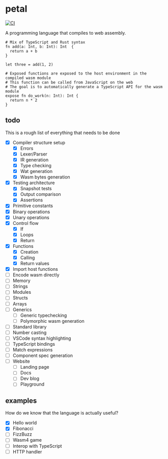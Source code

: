 # petal

[![CI](https://github.com/coffee-cup/petal/actions/workflows/ci.yml/badge.svg)](https://github.com/coffee-cup/petal/actions/workflows/ci.yml)

A programming language that compiles to web assembly.

```
# Mix of TypeScript and Rust syntax
fn add(a: Int, b: Int): Int  {
  return a + b
}

let three = add(1, 2)

# Exposed functions are exposed to the host environment in the compiled wasm module
# This function can be called from JavaScript on the web
# The goal is to automatically generate a TypeScript API for the wasm module
expose fn do_work(n: Int): Int {
  return n * 2
}
```

## todo

This is a rough list of everything that needs to be done

- [x] Compiler structure setup
  - [x] Errors
  - [x] Lexer/Parser
  - [x] IR generation
  - [x] Type checking
  - [x] Wat generation
  - [x] Wasm bytes generation
- [x] Testing architecture
  - [x] Snapshot tests
  - [x] Output comparison
  - [x] Assertions
- [x] Primitive constants
- [x] Binary operations
- [x] Unary operations
- [x] Control flow
  - [x] If
  - [x] Loops
  - [x] Return
- [x] Functions
  - [x] Creation
  - [x] Calling
  - [x] Return values
- [x] Import host functions
- [ ] Encode wasm directly
- [ ] Memory
- [ ] Strings
- [ ] Modules
- [ ] Structs
- [ ] Arrays
- [ ] Generics
  - [ ] Generic typechecking
  - [ ] Polymorphic wasm generation
- [ ] Standard library
- [ ] Number casting
- [ ] VSCode syntax highlighting
- [ ] TypeScript bindings
- [ ] Match expressions
- [ ] Component spec generation
- [ ] Website
  - [ ] Landing page
  - [ ] Docs
  - [ ] Dev blog
  - [ ] Playground

## examples

How do we know that the language is actually useful?

- [x] Hello world
- [x] Fibonacci
- [ ] FizzBuzz
- [ ] Wasm4 game
- [ ] Interop with TypeScript
- [ ] HTTP handler
